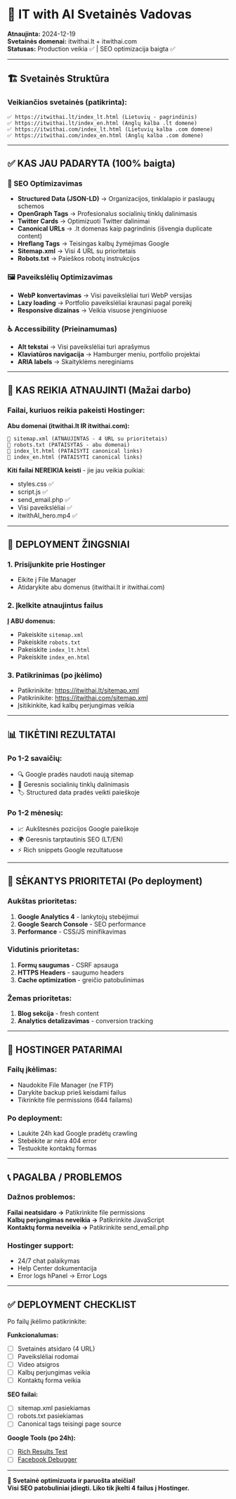 # 📖 IT with AI Svetainės Vadovas

**Atnaujinta:** 2024-12-19  
**Svetainės domenai:** itwithai.lt + itwithai.com  
**Statusas:** Production veikia ✅ | SEO optimizacija baigta ✅

---

## 🏗️ Svetainės Struktūra

### Veikiančios svetainės (patikrinta):

```
✅ https://itwithai.lt/index_lt.html (Lietuvių - pagrindinis)
✅ https://itwithai.lt/index_en.html (Anglų kalba .lt domene)
✅ https://itwithai.com/index_lt.html (Lietuvių kalba .com domene)
✅ https://itwithai.com/index_en.html (Anglų kalba .com domene)
```

---

## ✅ KAS JAU PADARYTA (100% baigta)

### 🎯 SEO Optimizavimas

- **Structured Data (JSON-LD)** → Organizacijos, tinklalapio ir paslaugų schemos
- **OpenGraph Tags** → Profesionalus socialinių tinklų dalinimasis
- **Twitter Cards** → Optimizuoti Twitter dalinimai
- **Canonical URLs** → .lt domenas kaip pagrindinis (išvengia duplicate content)
- **Hreflang Tags** → Teisingas kalbų žymėjimas Google
- **Sitemap.xml** → Visi 4 URL su prioritetais
- **Robots.txt** → Paieškos robotų instrukcijos

### 🖼️ Paveikslėlių Optimizavimas

- **WebP konvertavimas** → Visi paveikslėliai turi WebP versijas
- **Lazy loading** → Portfolio paveikslėliai kraunasi pagal poreikį
- **Responsive dizainas** → Veikia visuose įrenginiuose

### ♿ Accessibility (Prieinamumas)

- **Alt tekstai** → Visi paveikslėliai turi aprašymus
- **Klaviatūros navigacija** → Hamburger meniu, portfolio projektai
- **ARIA labels** → Skaityklėms nereginiams

---

## 🔄 KAS REIKIA ATNAUJINTI (Mažai darbo)

### Failai, kuriuos reikia pakeisti Hostinger:

**Abu domenai (itwithai.lt IR itwithai.com):**

```
📄 sitemap.xml (ATNAUJINTAS - 4 URL su prioritetais)
📄 robots.txt (PATAISYTAS - abu domenai)
📄 index_lt.html (PATAISYTI canonical links)
📄 index_en.html (PATAISYTI canonical links)
```

**Kiti failai NEREIKIA keisti** - jie jau veikia puikiai:

- styles.css ✅
- script.js ✅
- send_email.php ✅
- Visi paveikslėliai ✅
- itwithAI_hero.mp4 ✅

---

## 🚀 DEPLOYMENT ŽINGSNIAI

### 1. Prisijunkite prie Hostinger

- Eikite į File Manager
- Atidarykite abu domenus (itwithai.lt ir itwithai.com)

### 2. Įkelkite atnaujintus failus

**Į ABU domenus:**

- Pakeiskite `sitemap.xml`
- Pakeiskite `robots.txt`
- Pakeiskite `index_lt.html`
- Pakeiskite `index_en.html`

### 3. Patikrinimas (po įkėlimo)

- Patikrinikite: https://itwithai.lt/sitemap.xml
- Patikrinikite: https://itwithai.com/sitemap.xml
- Įsitikinkite, kad kalbų perjungimas veikia

---

## 📊 TIKĖTINI REZULTATAI

### Po 1-2 savaičių:

- 🔍 Google pradės naudoti naują sitemap
- 📱 Geresnis socialinių tinklų dalinimasis
- 🏷️ Structured data pradės veikti paieškoje

### Po 1-2 mėnesių:

- 📈 Aukštesnės pozicijos Google paieškoje
- 🌍 Geresnis tarptautinis SEO (LT/EN)
- ⚡ Rich snippets Google rezultatuose

---

## 🎯 SĖKANTYS PRIORITETAI (Po deployment)

### Aukštas prioritetas:

1. **Google Analytics 4** - lankytojų stebėjimui
2. **Google Search Console** - SEO performance
3. **Performance** - CSS/JS minifikavimas

### Vidutinis prioritetas:

1. **Formų saugumas** - CSRF apsauga
2. **HTTPS Headers** - saugumo headers
3. **Cache optimization** - greičio patobulinimas

### Žemas prioritetas:

1. **Blog sekcija** - fresh content
2. **Analytics detalizavimas** - conversion tracking

---

## 🔧 HOSTINGER PATARIMAI

### Failų įkėlimas:

- Naudokite File Manager (ne FTP)
- Darykite backup prieš keisdami failus
- Tikrinkite file permissions (644 failams)

### Po deployment:

- Laukite 24h kad Google pradėtų crawling
- Stebėkite ar nėra 404 error
- Testuokite kontaktų formas

---

## 📞 PAGALBA / PROBLEMOS

### Dažnos problemos:

**Failai neatsidaro →** Patikrinkite file permissions  
**Kalbų perjungimas neveikia →** Patikrinkite JavaScript  
**Kontaktų forma neveikia →** Patikrinkite send_email.php

### Hostinger support:

- 24/7 chat palaikymas
- Help Center dokumentacija
- Error logs hPanel → Error Logs

---

## ✅ DEPLOYMENT CHECKLIST

Po failų įkėlimo patikrinkite:

**Funkcionalumas:**

- [ ] Svetainės atsidaro (4 URL)
- [ ] Paveikslėliai rodomai
- [ ] Video atsigros
- [ ] Kalbų perjungimas veikia
- [ ] Kontaktų forma veikia

**SEO failai:**

- [ ] sitemap.xml pasiekiamas
- [ ] robots.txt pasiekiamas
- [ ] Canonical tags teisingi page source

**Google Tools (po 24h):**

- [ ] [Rich Results Test](https://search.google.com/test/rich-results)
- [ ] [Facebook Debugger](https://developers.facebook.com/tools/debug/)

---

**🎉 Svetainė optimizuota ir paruošta ateičiai!**  
**Visi SEO patobuliniai įdiegti. Liko tik įkelti 4 failus į Hostinger.**

